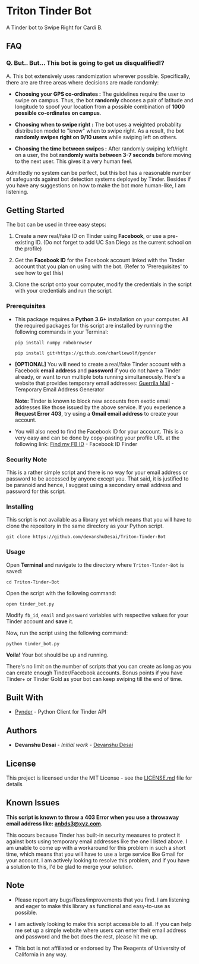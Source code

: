 # Triton Tinder Bot

A Tinder bot to Swipe Right for Cardi B.

## FAQ

### Q. But.. But... This bot is going to get us disqualified!?
A. This bot extensively uses randomization wherever possible. Specifically, there are are three areas where decisions are made randomly:

* **Choosing your GPS co-ordinates :** The guidelines require the user to swipe on campus. Thus, the bot **randomly** chooses a pair of latitude and longitude to spoof your location from a possible combination of **1000 possible co-ordinates on campus**.

* **Choosing when to swipe right :** The bot uses a weighted probablity distribution model to "know" when to swipe right. As a result, the bot **randomly swipes right on 9/10 users** while swiping left on others.

* **Choosing the time between swipes :** After randomly swiping left/right on a user, the bot **randomly waits between 3-7 seconds** before moving to the next user. This gives it a very human feel.

Admittedly no system can be perfect, but this bot has a reasonable number of safeguards against bot detection systems deployed by Tinder. Besides if you have any suggestions on how to make the bot more human-like, I am listening.


## Getting Started

The bot can be used in three easy steps:

1. Create a new real/fake ID on Tinder using **Facebook**, or use a pre-existing ID. (Do not forget to add UC San Diego as the current school on the profile)

2. Get the **Facebook ID** for the Facebook account linked with the Tinder account that you plan on using with the bot. (Refer to 'Prerequisites' to see how to get this)

3. Clone the script onto your computer, modify the credentials in the script with your credentials and run the script.


### Prerequisites

* This package requires a **Python 3.6+** installation on your computer. All the required packages for this script are installed by running the following commands in your Terminal:

  ```
  pip install numpy robobrowser
  ```
  ```
  pip install git+https://github.com/charliewolf/pynder
  ```

* **[OPTIONAL]** You will need to create a real/fake Tinder account with a Facebook **email address** and **password** if you do not have a Tinder already, or want to run multiple bots running simultaneously. 
Here's a website that provides temporary email addresses:
  [Guerrila Mail](https://www.guerrillamail.com/) - Temporary Email Address Generator
  
  **Note:** Tinder is known to block new accounts from exotic email addresses like those issued by the above service. If you experience a **Request Error 403**, try using a **Gmail email address** to create your account. 


* You will also need to find the Facebook ID for your account. 
This is a very easy and can be done by copy-pasting your profile URL at the following link:
  [Find my FB ID](https://findmyfbid.com/) - Facebook ID Finder


### Security Note

This is a rather simple script and there is no way for your email address or password to be accessed by anyone except you. That said, it is justified to be paranoid and hence, I suggest using a secondary email address and password for this script.

### Installing

This script is not available as a library yet which means that you will have to clone the repository in the same directory as your Python script.

```
git clone https://github.com/devanshuDesai/Triton-Tinder-Bot
```

### Usage

Open **Terminal** and navigate to the directory where ```Triton-Tinder-Bot``` is saved:

```
cd Triton-Tinder-Bot
```

Open the script with the following command: 

```
open tinder_bot.py
```

Modify ```fb_id```, ```email``` and ```password``` variables with respective values for your Tinder account and **save** it. 

Now, run the script using the following command:

```
python tinder_bot.py
````
**Voila!** Your bot should be up and running.

There's no limit on the number of scripts that you can create as long as you can create enough Tinder/Facebook accounts. Bonus points if you have Tinder+ or Tinder Gold as your bot can keep swiping till the end of time.

## Built With

* [Pynder](https://github.com/charliewolf/pynder) - Python Client for Tinder API


## Authors

* **Devanshu Desai** - *Initial work* - [Devanshu Desai](https://github.com/devanshuDesai)

## License

This project is licensed under the MIT License - see the [LICENSE.md](LICENSE.md) file for details

## Known Issues

**This script is known to throw a 403 Error when you use a throwaway email address like: anbds3@xyz.com.**

This occurs because Tinder has built-in security measures to protect it against bots using temporary email addresses like the one I listed above. I am unable to come up with a workaround for this problem in such a short time, which means that you will have to use a large service like Gmail for your account. I am actively looking to resolve this problem, and if you have a solution to this, I'd be glad to merge your solution.

## Note

* Please report any bugs/fixes/improvements that you find. I am listening and eager to make this library as functional and easy-to-use as possible.

* I am actively looking to make this script accessible to all. If you can help me set up a simple website where users can enter their email address and password and the bot does the rest, please hit me up.

* This bot is not affiliated or endorsed by The Reagents of University of California in any way.
